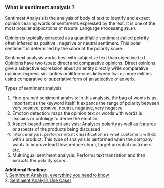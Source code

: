 
###  What is sentiment analysis  ?  
Sentiment Analysis is the analysis of body of text to identify and extract opinion bearing words or sentiments expressed by the text. It is one of the most popular applications of Natural Language Processing(NLP).    

Opinion is typically extracted as a quantifiable sentiment called polarity often inferred as positive , negative or neutral sentiment. This polar sentiment is determined by the score of the polarity score.  

Sentiment analysis works best with subjective text than objective text. Opinions have two types: direct and comparative opinions. Direct opinions give a subjective expression about an entity directly while comparative opinions express similarities or differences between two or more entities using comparative or superlative form of an adjective or adverb.  

Types of sentiment analysis
1. Fine-grained sentiment analysis: In this analysis, the bag of words is as important as the keyword itself. It expands the range of polarity between very positive, positive, neutral, negative, very negative.   
2. Emotion detection: maps the opinion text or words with words in lexicons or ontology to derive the emotion.  
3. Aspect-based sentiment analysis: Analyzes polarity as well as features or aspects of the products being discussed  
4. Intent analysis: performs intent classification as what customers will do with a product. This type of analysis is performed when the company wants to improve lead flow, reduce churn, target potential customers etc.  
5. Multilingual sentiment analysis: Performs text translation and then extracts the polarity score.  

**Additional Reading:**  
1, [Sentiment Analysis, everything you need to know](https://monkeylearn.com/sentiment-analysis/)  
2. [Sentiment Analysis Use Cases](https://medium.com/udacity/natural-language-processing-and-sentiment-analysis-43111c33c27e)

